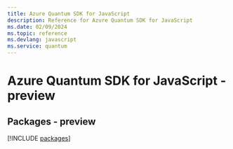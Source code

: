 ```yaml
---
title: Azure Quantum SDK for JavaScript
description: Reference for Azure Quantum SDK for JavaScript
ms.date: 02/09/2024
ms.topic: reference
ms.devlang: javascript
ms.service: quantum
---
```

# Azure Quantum SDK for JavaScript - preview
## Packages - preview
[!INCLUDE [packages](quantum-index.md)]